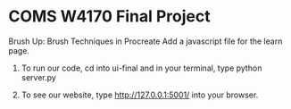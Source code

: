# COMS W4170 Final Project
Brush Up: Brush Techniques in Procreate
Add a javascript  file for the learn page. 

1. To run our code, cd into ui-final and in your terminal, type python server.py

2. To see our website, type http://127.0.0.1:5001/ into your browser.